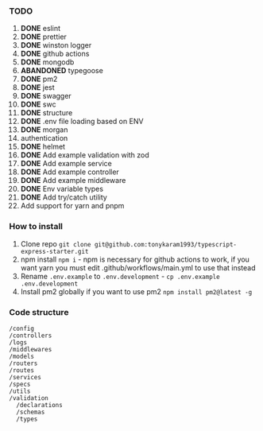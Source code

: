 ### TODO

1. **DONE** eslint
2. **DONE** prettier
3. **DONE** winston logger
4. **DONE** github actions
5. **DONE** mongodb
6. **ABANDONED** typegoose
7. **DONE** pm2
8. **DONE** jest
9. **DONE** swagger
10. **DONE** swc
11. **DONE** structure
12. **DONE** .env file loading based on ENV
13. **DONE** morgan
14. authentication
15. **DONE** helmet
16. **DONE** Add example validation with zod
17. **DONE** Add example service
18. **DONE** Add example controller
19. **DONE** Add example middleware
20. **DONE** Env variable types
21. **DONE** Add try/catch utility
22. Add support for yarn and pnpm

### How to install

1. Clone repo `git clone git@github.com:tonykaram1993/typescript-express-starter.git`
2. npm install `npm i` - npm is necessary for github actions to work, if you want yarn you must edit .github/workflows/main.yml to use that instead
3. Rename `.env.example` to `.env.development` - `cp .env.example .env.development`
4. Install pm2 globally if you want to use pm2 `npm install pm2@latest -g`

### Code structure

```
/config
/controllers
/logs
/middlewares
/models
/routers
/routes
/services
/specs
/utils
/validation
  /declarations
  /schemas
  /types
```
